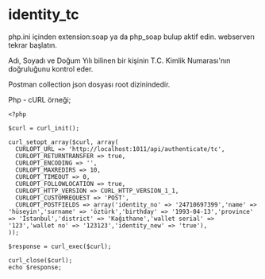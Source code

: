# identity_tc
php.ini içinden extension:soap ya da php_soap bulup aktif edin. webserverı tekrar başlatın.

Adı, Soyadı ve Doğum Yılı bilinen bir kişinin T.C. Kimlik Numarası'nın doğruluğunu kontrol eder.

Postman collection json dosyası root dizinindedir.

Php - cURL örneği;

    <?php

    $curl = curl_init();

    curl_setopt_array($curl, array(
      CURLOPT_URL => 'http://localhost:1011/api/authenticate/tc',
      CURLOPT_RETURNTRANSFER => true,
      CURLOPT_ENCODING => '',
      CURLOPT_MAXREDIRS => 10,
      CURLOPT_TIMEOUT => 0,
      CURLOPT_FOLLOWLOCATION => true,
      CURLOPT_HTTP_VERSION => CURL_HTTP_VERSION_1_1,
      CURLOPT_CUSTOMREQUEST => 'POST',
      CURLOPT_POSTFIELDS => array('identity_no' => '24710697399','name' => 'hüseyin','surname' => 'öztürk','birthday' => '1993-04-13','province' => 'İstanbul','district' => 'Kağıthane','wallet serial' => '123','wallet no' => '123123','identity_new' => 'true'),
    ));

    $response = curl_exec($curl);

    curl_close($curl);
    echo $response;

